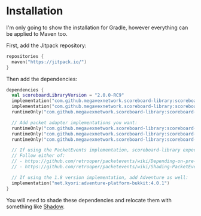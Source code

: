 # Installation

I'm only going to show the installation for Gradle, however everything can be applied to Maven too.

First, add the Jitpack repository:

```kotlin
repositories {
  maven("https://jitpack.io/")
}
```

Then add the dependencies:

```kotlin
dependencies {
  val scoreboardLibraryVersion = "2.0.0-RC9"
  implementation("com.github.megavexnetwork.scoreboard-library:scoreboard-library-api:$scoreboardLibraryVersion")
  implementation("com.github.megavexnetwork.scoreboard-library:scoreboard-library-extra-kotlin:$scoreboardLibraryVersion") // If using Kotlin
  runtimeOnly("com.github.megavexnetwork.scoreboard-library:scoreboard-library-implementation:$scoreboardLibraryVersion")

  // Add packet adapter implementations you want:
  runtimeOnly("com.github.megavexnetwork.scoreboard-library:scoreboard-library-v1_8_R3:$scoreboardLibraryVersion")
  runtimeOnly("com.github.megavexnetwork.scoreboard-library:scoreboard-library-v1_20_R1:$scoreboardLibraryVersion")
  runtimeOnly("com.github.megavexnetwork.scoreboard-library:scoreboard-library-packetevents:$scoreboardLibraryVersion")

  // If using the PacketEvents implementation, scoreboard-library expects PacketEvents to be in the classpath.
  // Follow either of:
  // - https://github.com/retrooper/packetevents/wiki/Depending-on-pre-built-PacketEvents
  // - https://github.com/retrooper/packetevents/wiki/Shading-PacketEvents

  // If using the 1.8 version implementation, add Adventure as well:
  implementation("net.kyori:adventure-platform-bukkit:4.0.1")
}
```

You will need to shade these dependencies and relocate them with something
like [Shadow](https://imperceptiblethoughts.com/shadow/).
